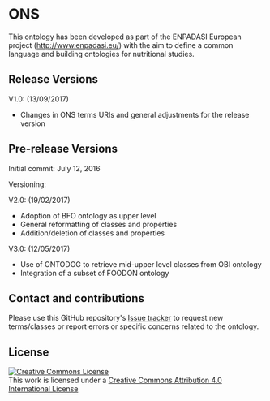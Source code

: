 # ONS

This ontology has been developed as part of the ENPADASI European project (http://www.enpadasi.eu/) with the aim to define a common language and building ontologies for nutritional studies.

## Release Versions

V1.0: (13/09/2017)

- Changes in ONS terms URIs and general adjustments for the release version

## Pre-release Versions

Initial commit: July 12, 2016

Versioning:

V2.0: (19/02/2017) 

- Adoption of BFO ontology as upper level
- General reformatting of classes and properties
- Addition/deletion of classes and properties

V3.0: (12/05/2017) 

- Use of ONTODOG to retrieve mid-upper level classes from OBI ontology
- Integration of a subset of FOODON ontology


## Contact and contributions
Please use this GitHub repository's [Issue tracker](https://github.com/enpadasi/Ontology-for-Nutritional-Studies/issues) to request new terms/classes or report errors or specific concerns related to the ontology.

## License
<a rel="license" href="http://creativecommons.org/licenses/by/4.0/"><img alt="Creative Commons License" style="border-width:0" src="https://i.creativecommons.org/l/by/4.0/88x31.png" /></a><br />This work is licensed under a <a rel="license" href="http://creativecommons.org/licenses/by/4.0/">Creative Commons Attribution 4.0 International License</a>
